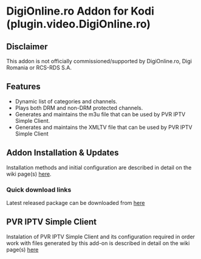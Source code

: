 # DigiOnline.ro Addon for Kodi (plugin.video.DigiOnline.ro)


## Disclaimer

This addon is not officially commissioned/supported by DigiOnline.ro, Digi Romania or RCS-RDS S.A.


## Features
 - Dynamic list of categories and channels.
 - Plays both DRM and non-DRM protected channels.
 - Generates and maintains the m3u file that can be used by PVR IPTV Simple Client.
 - Generates and maintains the XMLTV file that can be used by PVR IPTV Simple Client


## Addon Installation & Updates

Installation methods and initial configuration are described in detail on the wiki page(s) [here](https://github.com/cralin/plugin.video.DigiOnline.ro/wiki/Addon-installation).


### Quick download links

Latest released package can be downloaded from [here](https://github.com/cralin/plugin.video.DigiOnline.ro/releases/latest)


## PVR IPTV Simple Client

Instalation of PVR IPTV Simple Client and its configuration required in order work with files generated by this add-on is described in detail on the wiki page(s) [here](https://github.com/cralin/plugin.video.DigiOnline.ro/wiki/PVR-IPTV-Simple-Client)


